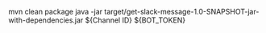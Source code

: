 mvn clean package
java -jar target/get-slack-message-1.0-SNAPSHOT-jar-with-dependencies.jar ${Channel ID} ${BOT_TOKEN}